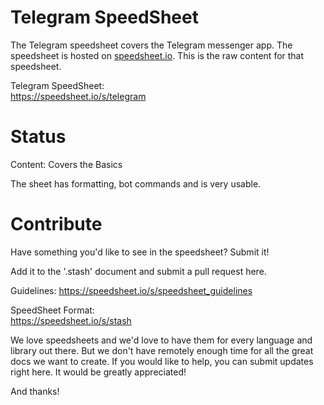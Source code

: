 # Telegram SpeedSheet

The Telegram speedsheet covers the Telegram messenger app. The speedsheet is hosted on [speedsheet.io](https://speedsheet.io). This is the raw content for that speedsheet.

Telegram SpeedSheet:  
https://speedsheet.io/s/telegram


# Status

Content: Covers the Basics

The sheet has formatting, bot commands and is very usable.


# Contribute

Have something you'd like to see in the speedsheet? Submit it!

Add it to the '.stash' document and submit a pull request here.

Guidelines:
https://speedsheet.io/s/speedsheet_guidelines

SpeedSheet Format:  
https://speedsheet.io/s/stash

We love speedsheets and we'd love to have them for every language and library out there. But we don't have remotely enough time for all the great docs we want to create. If you would like to help, you can submit updates right here. It would be greatly appreciated! 

And thanks!
